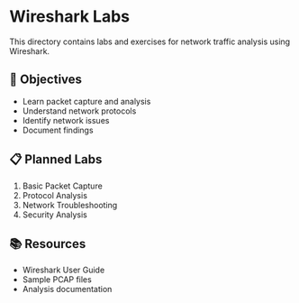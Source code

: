 # Wireshark Labs

This directory contains labs and exercises for network traffic analysis using Wireshark.

## 🎯 Objectives
- Learn packet capture and analysis
- Understand network protocols
- Identify network issues
- Document findings

## 📋 Planned Labs
1. Basic Packet Capture
2. Protocol Analysis
3. Network Troubleshooting
4. Security Analysis

## 📚 Resources
- Wireshark User Guide
- Sample PCAP files
- Analysis documentation 